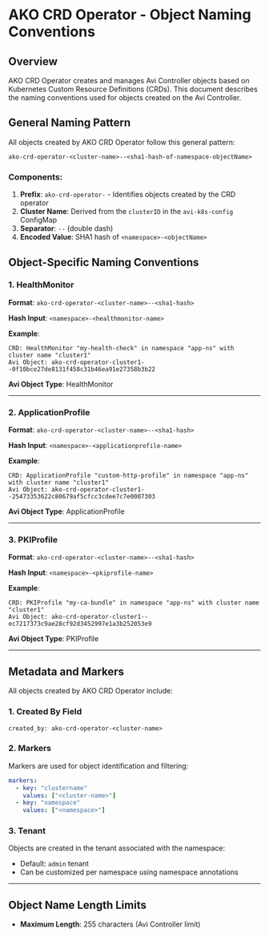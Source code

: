 # AKO CRD Operator - Object Naming Conventions

## Overview

AKO CRD Operator creates and manages Avi Controller objects based on Kubernetes Custom Resource Definitions (CRDs). This document describes the naming conventions used for objects created on the Avi Controller.

## General Naming Pattern

All objects created by AKO CRD Operator follow this general pattern:

```
ako-crd-operator-<cluster-name>--<sha1-hash-of-namespace-objectName>
```

### Components:

1. **Prefix**: `ako-crd-operator-` - Identifies objects created by the CRD operator
2. **Cluster Name**: Derived from the `clusterID` in the `avi-k8s-config` ConfigMap
3. **Separator**: `--` (double dash)
4. **Encoded Value**: SHA1 hash of `<namespace>-<objectName>`

## Object-Specific Naming Conventions

### 1. HealthMonitor

**Format**: `ako-crd-operator-<cluster-name>--<sha1-hash>`

**Hash Input**: `<namespace>-<healthmonitor-name>`

**Example**:
```
CRD: HealthMonitor "my-health-check" in namespace "app-ns" with cluster name "cluster1"
Avi Object: ako-crd-operator-cluster1--0f10bce27de8131f458c31b46ea91e27358b3b22
```

**Avi Object Type**: HealthMonitor

---

### 2. ApplicationProfile

**Format**: `ako-crd-operator-<cluster-name>--<sha1-hash>`

**Hash Input**: `<namespace>-<applicationprofile-name>`

**Example**:
```
CRD: ApplicationProfile "custom-http-profile" in namespace "app-ns" with cluster name "cluster1"
Avi Object: ako-crd-operator-cluster1--25473353622c80679af5cfcc3cdee7c7e0007303
```

**Avi Object Type**: ApplicationProfile

---

### 3. PKIProfile

**Format**: `ako-crd-operator-<cluster-name>--<sha1-hash>`

**Hash Input**: `<namespace>-<pkiprofile-name>`

**Example**:
```
CRD: PKIProfile "my-ca-bundle" in namespace "app-ns" with cluster name "cluster1"
Avi Object: ako-crd-operator-cluster1--ec7217373c9ae28cf92d3452997e1a3b252053e9
```

**Avi Object Type**: PKIProfile

---

## Metadata and Markers

All objects created by AKO CRD Operator include:

### 1. Created By Field
```
created_by: ako-crd-operator-<cluster-name>
```

### 2. Markers
Markers are used for object identification and filtering:
```yaml
markers:
  - key: "clustername"
    values: ["<cluster-name>"]
  - key: "namespace"
    values: ["<namespace>"]
```

### 3. Tenant
Objects are created in the tenant associated with the namespace:
- Default: `admin` tenant
- Can be customized per namespace using namespace annotations

---

## Object Name Length Limits

- **Maximum Length**: 255 characters (Avi Controller limit)
